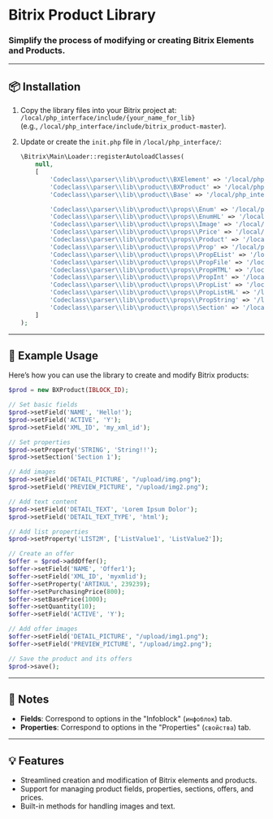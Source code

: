 # Bitrix Product Library

### Simplify the process of modifying or creating Bitrix Elements and Products.

---

## 📦 Installation

1. Copy the library files into your Bitrix project at:  
   `/local/php_interface/include/{your_name_for_lib}`  
   (e.g., `/local/php_interface/include/bitrix_product-master`).

2. Update or create the `init.php` file in `/local/php_interface/`:

   ```php
   \Bitrix\Main\Loader::registerAutoloadClasses(
       null,
       [
           'Codeclass\\parser\\lib\\product\\BXElement' => '/local/php_interface/include/bitrix_product-master/BXElement.php',
           'Codeclass\\parser\\lib\\product\\BXProduct' => '/local/php_interface/include/bitrix_product-master/BXProduct.php',
           'Codeclass\\parser\\lib\\product\\Base' => '/local/php_interface/include/bitrix_product-master/Base.php',

           'Codeclass\\parser\\lib\\product\\props\\Enum' => '/local/php_interface/include/bitrix_product-master/props/Enum.php',
           'Codeclass\\parser\\lib\\product\\props\\EnumHL' => '/local/php_interface/include/bitrix_product-master/props/EnumHL.php',
           'Codeclass\\parser\\lib\\product\\props\\Image' => '/local/php_interface/include/bitrix_product-master/props/Image.php',
           'Codeclass\\parser\\lib\\product\\props\\Price' => '/local/php_interface/include/bitrix_product-master/props/Price.php',
           'Codeclass\\parser\\lib\\product\\props\\Product' => '/local/php_interface/include/bitrix_product-master/props/Product.php',
           'Codeclass\\parser\\lib\\product\\props\\Prop' => '/local/php_interface/include/bitrix_product-master/props/Prop.php',
           'Codeclass\\parser\\lib\\product\\props\\PropEList' => '/local/php_interface/include/bitrix_product-master/props/PropEList.php',
           'Codeclass\\parser\\lib\\product\\props\\PropFile' => '/local/php_interface/include/bitrix_product-master/props/PropFile.php',
           'Codeclass\\parser\\lib\\product\\props\\PropHTML' => '/local/php_interface/include/bitrix_product-master/props/PropHTML.php',
           'Codeclass\\parser\\lib\\product\\props\\PropInt' => '/local/php_interface/include/bitrix_product-master/props/PropInt.php',
           'Codeclass\\parser\\lib\\product\\props\\PropList' => '/local/php_interface/include/bitrix_product-master/props/PropList.php',
           'Codeclass\\parser\\lib\\product\\props\\PropListHL' => '/local/php_interface/include/bitrix_product-master/props/PropListHL.php',
           'Codeclass\\parser\\lib\\product\\props\\PropString' => '/local/php_interface/include/bitrix_product-master/props/PropString.php',
           'Codeclass\\parser\\lib\\product\\props\\Section' => '/local/php_interface/include/bitrix_product-master/props/Section.php',
       ]
   );
   ```

---

## 🚀 Example Usage

Here’s how you can use the library to create and modify Bitrix products:

```php
$prod = new BXProduct(IBLOCK_ID);

// Set basic fields
$prod->setField('NAME', 'Hello!');
$prod->setField('ACTIVE', 'Y');
$prod->setField('XML_ID', 'my_xml_id');

// Set properties
$prod->setProperty('STRING', 'String!!');
$prod->setSection('Section 1');

// Add images
$prod->setField('DETAIL_PICTURE', "/upload/img.png");
$prod->setField('PREVIEW_PICTURE', "/upload/img2.png");

// Add text content
$prod->setField('DETAIL_TEXT', 'Lorem Ipsum Dolor');
$prod->setField('DETAIL_TEXT_TYPE', 'html');

// Add list properties
$prod->setProperty('LIST2M', ['ListValue1', 'ListValue2']);

// Create an offer
$offer = $prod->addOffer();
$offer->setField('NAME', 'Offer1');
$offer->setField('XML_ID', 'myxmlid');
$offer->setProperty('ARTIKUL', 239239);
$offer->setPurchasingPrice(800);
$offer->setBasePrice(1000);
$offer->setQuantity(10);
$offer->setField('ACTIVE', 'Y');

// Add offer images
$offer->setField('DETAIL_PICTURE', "/upload/img1.png");
$offer->setField('PREVIEW_PICTURE', "/upload/img2.png");

// Save the product and its offers
$prod->save();
```

---

## 📝 Notes

- **Fields**: Correspond to options in the "Infoblock" (`инфоблок`) tab.
- **Properties**: Correspond to options in the "Properties" (`свойства`) tab.

---

## 💡 Features

- Streamlined creation and modification of Bitrix elements and products.
- Support for managing product fields, properties, sections, offers, and prices.
- Built-in methods for handling images and text.